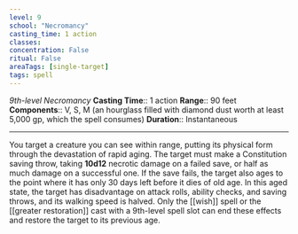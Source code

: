 ```yaml
---
level: 9
school: "Necromancy"
casting_time: 1 action
classes: 
concentration: False
ritual: False
areaTags: [single-target]
tags: spell
---
```


_9th-level Necromancy_
**Casting Time**:: 1 action
**Range**:: 90 feet
**Components**:: V, S, M (an hourglass filled with diamond dust worth at least 5,000 gp, which the spell consumes)
**Duration**:: Instantaneous

---

You target a creature you can see within range, putting its physical form through the devastation of rapid aging. The target must make a Constitution saving throw, taking **10d12** necrotic damage on a failed save, or half as much damage on a successful one. If the save fails, the target also ages to the point where it has only 30 days left before it dies of old age. In this aged state, the target has disadvantage on attack rolls, ability checks, and saving throws, and its walking speed is halved. Only the [[wish]] spell or the [[greater restoration]] cast with a 9th-level spell slot can end these effects and restore the target to its previous age.



